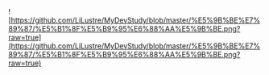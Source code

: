 ![https://github.com/LiLustre/MyDevStudy/blob/master/%E5%9B%BE%E7%89%87/%E5%B1%8F%E5%B9%95%E6%88%AA%E5%9B%BE.png?raw=true](https://github.com/LiLustre/MyDevStudy/blob/master/%E5%9B%BE%E7%89%87/%E5%B1%8F%E5%B9%95%E6%88%AA%E5%9B%BE.png?raw=true)

